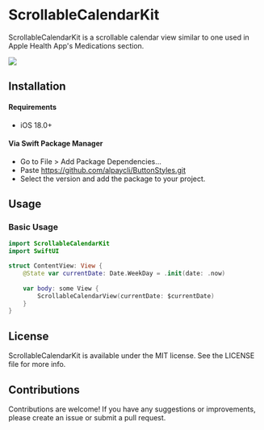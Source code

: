 # ScrollableCalendarKit

ScrollableCalendarKit is a scrollable calendar view similar to one used in Apple Health App's Medications section.

![](https://github.com/alpaycli/ButtonStyles/blob/main/Preview.gif)

## Installation

#### Requirements

- iOS 18.0+

#### Via Swift Package Manager

- Go to File > Add Package Dependencies...
- Paste https://github.com/alpaycli/ButtonStyles.git
- Select the version and add the package to your project.

## Usage

### Basic Usage
```Swift
import ScrollableCalendarKit
import SwiftUI

struct ContentView: View {
    @State var currentDate: Date.WeekDay = .init(date: .now)
    
    var body: some View {
        ScrollableCalendarView(currentDate: $currentDate)
    }
}
```

## License

ScrollableCalendarKit is available under the MIT license. See the LICENSE file for more info.

## Contributions

Contributions are welcome! If you have any suggestions or improvements, please create an issue or submit a pull request.
